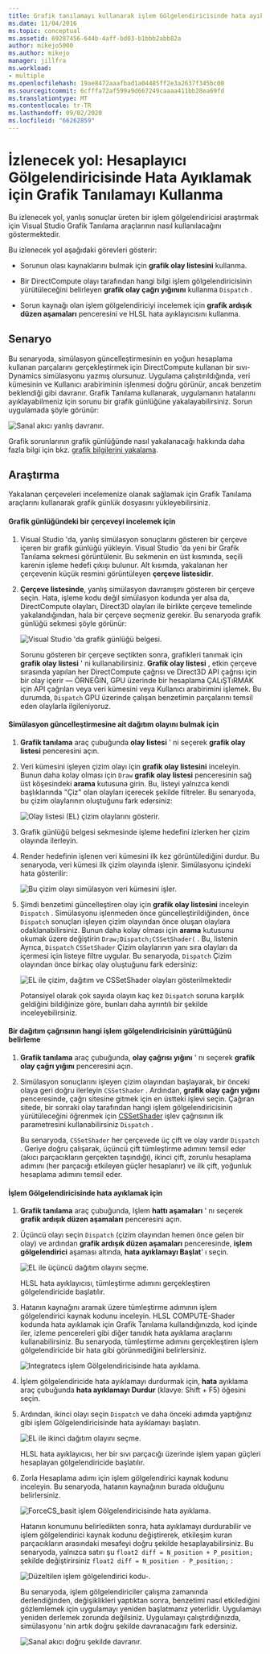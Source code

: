```yaml
---
title: Grafik tanılamayı kullanarak işlem Gölgelendiricisinde hata ayıklama
ms.date: 11/04/2016
ms.topic: conceptual
ms.assetid: 69287456-644b-4aff-bd03-b1bbb2abb82a
author: mikejo5000
ms.author: mikejo
manager: jillfra
ms.workload:
- multiple
ms.openlocfilehash: 19ae8472aaafbad1a04485ff2e3a2637f345bc00
ms.sourcegitcommit: 6cfffa72af599a9d667249caaaa411bb28ea69fd
ms.translationtype: MT
ms.contentlocale: tr-TR
ms.lasthandoff: 09/02/2020
ms.locfileid: "66262859"
---
```

# <a name="walkthrough-using-graphics-diagnostics-to-debug-a-compute-shader"></a>İzlenecek yol: Hesaplayıcı Gölgelendiricisinde Hata Ayıklamak için Grafik Tanılamayı Kullanma
Bu izlenecek yol, yanlış sonuçlar üreten bir işlem gölgelendiricisi araştırmak için Visual Studio Grafik Tanılama araçlarının nasıl kullanılacağını göstermektedir.

 Bu izlenecek yol aşağıdaki görevleri gösterir:

- Sorunun olası kaynaklarını bulmak için **grafik olay listesini** kullanma.

- Bir DirectCompute olayı tarafından hangi bilgi işlem gölgelendiricisinin yürütüleceğini belirleyen **grafik olay çağrı yığınını** kullanma `Dispatch` .

- Sorun kaynağı olan işlem gölgelendiriciyi incelemek için **grafik ardışık düzen aşamaları** penceresini ve HLSL hata ayıklayıcısını kullanma.

## <a name="scenario"></a>Senaryo
 Bu senaryoda, simülasyon güncelleştirmesinin en yoğun hesaplama kullanan parçalarını gerçekleştirmek için DirectCompute kullanan bir sıvı-Dynamics simülasyonu yazmış olursunuz. Uygulama çalıştırıldığında, veri kümesinin ve Kullanıcı arabiriminin işlenmesi doğru görünür, ancak benzetim beklendiği gibi davranır. Grafik Tanılama kullanarak, uygulamanın hatalarını ayıklayabilmeniz için sorunu bir grafik günlüğüne yakalayabilirsiniz. Sorun uygulamada şöyle görünür:

 ![Sanal akıcı yanlış davranır.](media/gfx_diag_demo_compute_shader_fluid_problem.png "gfx_diag_demo_compute_shader_fluid_problem")

 Grafik sorunlarının grafik günlüğünde nasıl yakalanacağı hakkında daha fazla bilgi için bkz. [grafik bilgilerini yakalama](capturing-graphics-information.md).

## <a name="investigation"></a>Araştırma
 Yakalanan çerçeveleri incelemenize olanak sağlamak için Grafik Tanılama araçlarını kullanarak grafik günlük dosyasını yükleyebilirsiniz.

#### <a name="to-examine-a-frame-in-a-graphics-log"></a>Grafik günlüğündeki bir çerçeveyi incelemek için

1. Visual Studio 'da, yanlış simülasyon sonuçlarını gösteren bir çerçeve içeren bir grafik günlüğü yükleyin. Visual Studio 'da yeni bir Grafik Tanılama sekmesi görüntülenir. Bu sekmenin en üst kısmında, seçili karenin işleme hedefi çıkışı bulunur. Alt kısımda, yakalanan her çerçevenin küçük resmini görüntüleyen **çerçeve listesidir**.

2. **Çerçeve listesinde**, yanlış simülasyon davranışını gösteren bir çerçeve seçin. Hata, işleme kodu değil simülasyon kodunda yer alsa da, DirectCompute olayları, Direct3D olayları ile birlikte çerçeve temelinde yakalandığından, hala bir çerçeve seçmeniz gerekir. Bu senaryoda grafik günlüğü sekmesi şöyle görünür:

    ![Visual Studio 'da grafik günlüğü belgesi.](media/gfx_diag_demo_compute_shader_fluid_step_1.png "gfx_diag_demo_compute_shader_fluid_step_1")

   Sorunu gösteren bir çerçeve seçtikten sonra, grafikleri tanımak için **grafik olay listesi** ' ni kullanabilirsiniz. **Grafik olay listesi** , etkin çerçeve sırasında yapılan her DirectCompute çağrısı ve Direct3D API çağrısı için bir olay içerir — ÖRNEĞIN, GPU üzerinde bir hesaplama ÇALıŞTıRMAK için API çağrıları veya veri kümesini veya Kullanıcı arabirimini işlemek. Bu durumda, `Dispatch` GPU üzerinde çalışan benzetimin parçalarını temsil eden olaylarla ilgileniyoruz.

#### <a name="to-find-the-dispatch-event-for-the-simulation-update"></a>Simülasyon güncelleştirmesine ait dağıtım olayını bulmak için

1. **Grafik tanılama** araç çubuğunda **olay listesi** ' ni seçerek **grafik olay listesi** penceresini açın.

2. Veri kümesini işleyen çizim olayı için **grafik olay listesini** inceleyin. Bunun daha kolay olması için `Draw` **grafik olay listesi** penceresinin sağ üst köşesindeki **arama** kutusuna girin. Bu, listeyi yalnızca kendi başlıklarında "Çiz" olan olayları içerecek şekilde filtreler. Bu senaryoda, bu çizim olaylarının oluştuğunu fark edersiniz:

    ![Olay listesi &#40;EL&#41; çizim olaylarını gösterir.](media/gfx_diag_demo_compute_shader_fluid_step_2.png "gfx_diag_demo_compute_shader_fluid_step_2")

3. Grafik günlüğü belgesi sekmesinde işleme hedefini izlerken her çizim olayında ilerleyin.

4. Render hedefinin işlenen veri kümesini ilk kez görüntülediğini durdur. Bu senaryoda, veri kümesi ilk çizim olayında işlenir. Simülasyonu içindeki hata gösterilir:

    ![Bu çizim olayı simülasyon veri kümesini işler.](media/gfx_diag_demo_compute_shader_fluid_step_3.png "gfx_diag_demo_compute_shader_fluid_step_3")

5. Şimdi benzetimi güncelleştiren olay için **grafik olay listesini** inceleyin `Dispatch` . Simülasyonu işlenmeden önce güncelleştirildiğinden, önce `Dispatch` sonuçları işleyen çizim olayından önce oluşan olaylara odaklanabilirsiniz. Bunun daha kolay olması için **arama** kutusunu okumak üzere değiştirin `Draw;Dispatch;CSSetShader(` . Bu, listenin Ayrıca, `Dispatch` `CSSetShader` Çizim olaylarının yanı sıra olayları da içermesi için listeye filtre uygular. Bu senaryoda, `Dispatch` Çizim olayından önce birkaç olay oluştuğunu fark edersiniz:

    ![EL ile çizim, dağıtım ve CSSetShader olayları gösterilmektedir](media/gfx_diag_demo_compute_shader_fluid_step_4.png "gfx_diag_demo_compute_shader_fluid_step_4")

   Potansiyel olarak çok sayıda olayın kaç kez `Dispatch` soruna karşılık geldiğini bildiğinize göre, bunları daha ayrıntılı bir şekilde inceleyebilirsiniz.

#### <a name="to-determine-which-compute-shader-a-dispatch-call-executes"></a>Bir dağıtım çağrısının hangi işlem gölgelendiricisinin yürüttüğünü belirleme

1. **Grafik tanılama** araç çubuğunda, **olay çağrısı yığını** ' nı seçerek **grafik olay çağrı yığını** penceresini açın.

2. Simülasyon sonuçlarını işleyen çizim olayından başlayarak, bir önceki olaya geri doğru ilerleyin `CSSetShader` . Ardından, **grafik olay çağrı yığını** penceresinde, çağrı sitesine gitmek için en üstteki işlevi seçin. Çağıran sitede, bir sonraki olay tarafından hangi işlem gölgelendiricisinin yürütüleceğini öğrenmek için [CSSetShader](/windows/desktop/api/d3d11/nf-d3d11-id3d11devicecontext-cssetshader) işlev çağrısının ilk parametresini kullanabilirsiniz `Dispatch` .

   Bu senaryoda, `CSSetShader` her çerçevede üç çift ve olay vardır `Dispatch` . Geriye doğru çalışarak, üçüncü çift tümleştirme adımını temsil eder (akıcı parçacıkların gerçekten taşındığı), ikinci çift, zorunlu hesaplama adımını (her parçacığı etkileyen güçler hesaplanır) ve ilk çift, yoğunluk hesaplama adımını temsil eder.

#### <a name="to-debug-the-compute-shader"></a>İşlem Gölgelendiricisinde hata ayıklamak için

1. **Grafik tanılama** araç çubuğunda, Işlem **hattı aşamaları** ' nı seçerek **grafik ardışık düzen aşamaları** penceresini açın.

2. Üçüncü olayı seçin `Dispatch` (çizim olayından hemen önce gelen bir olay) ve ardından **grafik ardışık düzen aşamaları** penceresinde, **işlem gölgelendirici** aşaması altında, **hata ayıklamayı Başlat**' ı seçin.

    ![EL ile üçüncü dağıtım olayını seçme.](media/gfx_diag_demo_compute_shader_fluid_step_6.png "gfx_diag_demo_compute_shader_fluid_step_6")

    HLSL hata ayıklayıcısı, tümleştirme adımını gerçekleştiren gölgelendiricide başlatılır.

3. Hatanın kaynağını aramak üzere tümleştirme adımının işlem gölgelendirici kaynak kodunu inceleyin. HLSL COMPUTE-Shader kodunda hata ayıklamak için Grafik Tanılama kullandığınızda, kod içinde iler, izleme pencereleri gibi diğer tanıdık hata ayıklama araçlarını kullanabilirsiniz. Bu senaryoda, tümleştirme adımını gerçekleştiren işlem gölgelendiricide bir hata gibi görünmediğini belirlersiniz.

    ![Integratecs işlem Gölgelendiricisinde hata ayıklama.](media/gfx_diag_demo_compute_shader_fluid_step_7.png "gfx_diag_demo_compute_shader_fluid_step_7")

4. İşlem gölgelendiricide hata ayıklamayı durdurmak için, **hata** ayıklama araç çubuğunda **hata ayıklamayı Durdur** (klavye: Shift + F5) öğesini seçin.

5. Ardından, ikinci olayı seçin `Dispatch` ve daha önceki adımda yaptığınız gibi işlem Gölgelendiricisinde hata ayıklamayı başlatın.

    ![EL ile ikinci dağıtım olayını seçme.](media/gfx_diag_demo_compute_shader_fluid_step_8.png "gfx_diag_demo_compute_shader_fluid_step_8")

    HLSL hata ayıklayıcısı, her bir sıvı parçacığı üzerinde işlem yapan güçleri hesaplayan gölgelendiricide başlatılır.

6. Zorla Hesaplama adımı için işlem gölgelendirici kaynak kodunu inceleyin. Bu senaryoda, hatanın kaynağının burada olduğunu belirlersiniz.

    ![ForceCS&#95;basit işlem Gölgelendiricisinde hata ayıklama.](media/gfx_diag_demo_compute_shader_fluid_step_9.png "gfx_diag_demo_compute_shader_fluid_step_9")

   Hatanın konumunu belirledikten sonra, hata ayıklamayı durdurabilir ve işlem gölgelendirici kaynak kodunu değiştirerek, etkileşim kuran parçacıkların arasındaki mesafeyi doğru şekilde hesaplayabilirsiniz. Bu senaryoda, yalnızca satırı şu `float2 diff = N_position + P_position;` şekilde değiştirirsiniz `float2 diff = N_position - P_position;` :

   ![Düzeltilen işlem gölgelendirici kodu&#45;.](media/gfx_diag_demo_compute_shader_fluid_step_10.png "gfx_diag_demo_compute_shader_fluid_step_10")

   Bu senaryoda, işlem gölgelendiriciler çalışma zamanında derlendiğinden, değişiklikleri yaptıktan sonra, benzetimi nasıl etkilediğini gözlemlemek için uygulamayı yeniden başlatmanız yeterlidir. Uygulamayı yeniden derlemek zorunda değilsiniz. Uygulamayı çalıştırdığınızda, simülasyonu 'nin artık doğru şekilde davranacağını fark edersiniz.

   ![Sanal akıcı doğru şekilde davranır.](media/gfx_diag_demo_compute_shader_fluid_resolution.png "gfx_diag_demo_compute_shader_fluid_resolution")